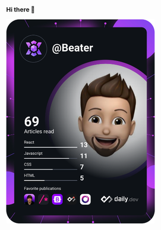 ### Hi there 👋


<a href="https://app.daily.dev/Beater"><img src="https://github.com/beatercode/beatercode/blob/main/devcard.svg" width="400" alt="Beater's Dev Card"/></a>

<!--
**beatercode/beatercode** is a ✨ _special_ ✨ repository because its `README.md` (this file) appears on your GitHub profile.

Here are some ideas to get you started:

- 🔭 I’m currently working on ...
- 🌱 I’m currently learning ...
- 👯 I’m looking to collaborate on ...
- 🤔 I’m looking for help with ...
- 💬 Ask me about ...
- 📫 How to reach me: ...
- 😄 Pronouns: ...
- ⚡ Fun fact: ...
-->
